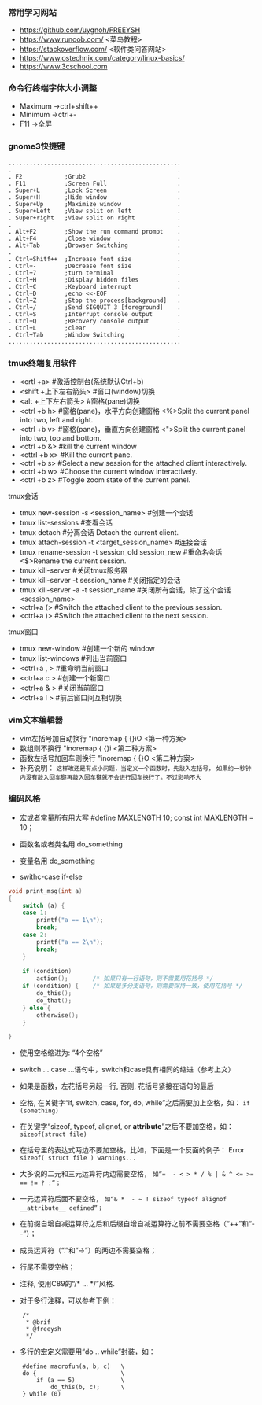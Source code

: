 ### 常用学习网站 
+ https://github.com/uygnoh/FREEYSH
+ https://www.runoob.com/           <菜鸟教程>
+ https://stackoverflow.com/        <软件类问答网站>
+ https://www.ostechnix.com/category/linux-basics/
+ https://www.3cschool.com



### 命令行终端字体大小调整
+ Maximum     ->ctrl+shift++
+ Minimum     ->ctrl+-
+ F11         ->全屏



### gnome3快捷键
```
.................................................
.                                               . 
. F2            ;Grub2                          .
. F11           ;Screen Full                    .
. Super+L       ;Lock Screen                    .
. Super+H       ;Hide window                    .
. Super+Up      ;Maximize window                .
. Super+Left    ;View split on left             .
. Super+right   ;View split on right            .
.                                               .
. Alt+F2        ;Show the run command prompt    .
. Alt+F4        ;Close window                   . 
. Alt+Tab       ;Browser Switching              .
.                                               .
. Ctrl+Shitf++  ;Increase font size             .
. Ctrl+-        ;Decrease font size             .
. Ctrl+7        ;turn terminal                  .
. Ctrl+H        ;Display hidden files           .
. Ctrl+C        ;Keyboard interrupt             .
. Ctrl+D        ;echo <<-EOF                    .
. Ctrl+Z        ;Stop the process[background]   .   
. Ctrl+/        ;Send SIGQUIT 3 [foreground]    .
. Ctrl+S        ;Interrupt console output       .
. Ctrl+Q        ;Recovery console output        .
. Ctrl+L        ;clear                          .
. Ctrl+Tab      ;Window Switching               .
.................................................
```



### tmux终端复用软件
+ <crtl  +a>            #激活控制台(系统默认Ctrl+b)
+ <shift +上下左右箭头>   #窗口(window)切换
+ <alt   +上下左右箭头>   #窗格(pane)切换
+ <ctrl  +b h>          #窗格(pane)，水平方向创建窗格 <%>Split the current panel into two, left and right.
+ <ctrl  +b v>          #窗格(pane)，垂直方向创建窗格 <">Split the current panel into two, top and bottom.
+ <ctrl  +b &>          #kill the current window
+ <cttrl +b x>          #Kill the current pane.
+ <ctrl  +b s>          #Select a new session for the attached client interactively.
+ <ctrl  +b w>          #Choose the current window interactively.
+ <ctrl  +b z>          #Toggle zoom state of the current panel.

tmux会话
+ tmux new-session -s <session_name>                #创建一个会话
+ tmux list-sessions                                #查看会话	
+ tmux detach                                       #分离会话 <d>Detach the current client.
+ tmux attach-session -t <target_session_name>      #连接会话
+ tmux rename-session -t session_old session_new    #重命名会话 <$>Rename the current session.
+ tmux kill-server                                  #关闭tmux服务器
+ tmux kill-server -t session_name                  #关闭指定的会话
+ tmux kill-server -a -t session_name               #关闭所有会话，除了这个会话<session_name>
+ <ctrl+a (>                                        #Switch the attached client to the previous session.
+ <ctrl+a )>                                        #Switch the attached client to the next session.

tmux窗口
+ tmux new-window                                   #创建一个新的 window
+ tmux list-windows                                 #列出当前窗口
+ <ctrl+a , >                                       #重命明当前窗口
+ <ctrl+a c >                                       #创建一个新窗口
+ <ctrl+a & >                                       #关闭当前窗口
+ <ctrl+a l >                                       #前后窗口间互相切换



### vim文本编辑器 
+ vim左括号加自动换行   "inoremap { {}<ESC>i<CR><ESC>O  <第一种方案>
+ 数组则不换行         "inoremap { {}<ESC>i            <第二种方案>
+ 函数左括号加回车则换行 "inoremap {<CR> {<CR>}<ESC>O    <第二种方案>
+ 补充说明：
`这样改还是有点小问题，当定义一个函数时，先敲入左括号，`
`如果约一秒钟内没有敲入回车键再敲入回车键就不会进行回车换行了。不过影响不大`



### 编码风格
+ 宏或者常量所有用大写  #define MAXLENGTH 10;  const int MAXLENGTH = 10；
+ 函数名或者类名用     do_something
+ 变量名用            do_something


+ swithc-case if-else
```c
void print_msg(int a)
{
    switch (a) {
    case 1:
        printf("a == 1\n");
        break;
    case 2:
        printf("a == 2\n");
        break;
    }
    
    if (condition)      
        action();       /* 如果只有一行语句，则不需要用花括号 */
    if (condition) {    /* 如果是多分支语句，则需要保持一致，使用花括号 */
        do_this();      
        do_that();
    } else {
        otherwise();
    }

}
```


+ 使用空格缩进为: “4个空格”
+ switch ... case ...语句中，switch和case具有相同的缩进（参考上文）
+ 如果是函数，左花括号另起一行, 否则, 花括号紧接在语句的最后
+ 空格, 在关键字“if, switch, case, for, do, while”之后需要加上空格，如：
    `if (something)`
+ 在关键字“sizeof, typeof, alignof, or __attribute__”之后不要加空格，如：
    `sizeof(struct file)`
+ 在括号里的表达式两边不要加空格，比如，下面是一个反面的例子： Error
    `sizeof( struct file ) warnings... `
+ 大多说的二元和三元运算符两边需要空格，
   `如“=  - < > * / % | & ^ <= >= == != ? :”；`
+ 一元运算符后面不要空格，
   `如“& *  - ~ ! sizeof typeof alignof __attribute__ defined”；`
+ 在前缀自增自减运算符之后和后缀自增自减运算符之前不需要空格（“++”和“--”）；
+ 成员运算符（“.”和“->”）的两边不需要空格；
+ 行尾不需要空格；
+  注释, 使用C89的“/* ... */”风格.


+ 对于多行注释，可以参考下例：
```
    /*
     * @brif
     * @freeysh
     */
```

+ 多行的宏定义需要用“do .. while”封装，如：
```
    #define macrofun(a, b, c)   \
    do {                        \
        if (a == 5)             \
            do_this(b, c);      \
    } while (0)
```

